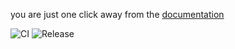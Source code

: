 you are just one click away from the [documentation](https://baloise.github.io/orchestra-maven-plugin/)

![CI](https://github.com/baloise/orchestra-maven-plugin/workflows/CI/badge.svg)
![Release](https://github.com/baloise/orchestra-maven-plugin/workflows/Release/badge.svg)
